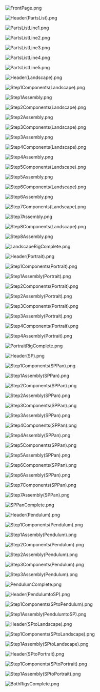 
![FrontPage.png](/Assembly_Guide_Pictures/FrontPage.png)


![Header(PartsList).png](/Assembly_Guide_Pictures/Header(PartsList).png)


![PartsListLine1.png](/Assembly_Guide_Pictures/PartsListLine1.png)


![PartsListLine2.png](/Assembly_Guide_Pictures/PartsListLine2.png)


![PartsListLine3.png](/Assembly_Guide_Pictures/PartsListLine3.png)


![PartsListLine4.png](/Assembly_Guide_Pictures/PartsListLine4.png)


![PartsListLine5.png](/Assembly_Guide_Pictures/PartsListLine5.png)


![Header(Landscape).png](/Assembly_Guide_Pictures/Header(Landscape).png)



![Step1Components(Landscape).png](/Assembly_Guide_Pictures/Step1Components(Landscape).png)




![Step1Assembly.png](/Assembly_Guide_Pictures/Step1Assembly.png)



![Step2Components(Landscape).png](Step2Components(/Assembly_Guide_Pictures/Landscape).png)





![Step2Assembly.png](/Assembly_Guide_Pictures/Step2Assembly.png)



![Step3Components(Landscape).png](/Assembly_Guide_Pictures/Step3Components(Landscape).png)




![Step3Assembly.png](/Assembly_Guide_Pictures/Step3Assembly.png)





![Step4Components(Landscape).png](/Assembly_Guide_Pictures/Step4Components(Landscape).png)



![Step4Assembly.png](/Assembly_Guide_Pictures/Step4Assembly.png)



![Step5Components(Landscape).png](/Assembly_Guide_Pictures/Step5Components(Landscape).png)




![Step5Assembly.png](/Assembly_Guide_Pictures/Step5Assembly.png)





![Step6Components(Landscape).png](/Assembly_Guide_Pictures/Step6Components(Landscape).png)





![Step6Assembly.png](/Assembly_Guide_Pictures/Step6Assembly.png)



![Step7Components(Landscape).png](/Assembly_Guide_Pictures/Step7Components(Landscape).png)




![Step7Assembly.png](/Assembly_Guide_Pictures/Step7Assembly.png)



![Step8Components(Landscape).png](/Assembly_Guide_Pictures/Step8Components(Landscape).png)



![Step8Assembly.png](/Assembly_Guide_Pictures/Step8Assembly.png)


![LandscapeRigComplete.png](/Assembly_Guide_Pictures/LandscapeRigComplete.png)


![Header(Portrait).png](/Assembly_Guide_Pictures/Header(Portrait).png)


![Step1Components(Portrait).png](/Assembly_Guide_Pictures/Step1Components(Portrait).png)


![Step1Assembly(Portrait).png](/Assembly_Guide_Pictures/Step1Assembly(Portrait).png)


![Step2Components(Portrait).png](/Assembly_Guide_Pictures/Step2Components(Portrait).png)


![Step2Assembly(Portrait).png](/Assembly_Guide_Pictures/Step2Assembly(Portrait).png)


![Step3Components(Portrait).png](/Assembly_Guide_Pictures/Step3Components(Portrait).png)


![Step3Assembly(Portrait).png](/Assembly_Guide_Pictures/Step3Assembly(Portrait).png)


![Step4Components(Portrait).png](/Assembly_Guide_Pictures/Step4Components(Portrait).png)


![Step4Assembly(Portrait).png](/Assembly_Guide_Pictures/Step4Assembly(Portrait).png)


![PortraitRigComplete.png](PortraitRigComplete.png)


![Header(SP).png](/Assembly_Guide_Pictures/Header(SP).png)


![Step1Components(SPPan).png](/Assembly_Guide_Pictures/Step1Components(SPPan).png)


![Step1Assembly(SPPan).png](/Assembly_Guide_Pictures/Step1Assembly(SPPan).png)


![Step2Components(SPPan).png](/Assembly_Guide_Pictures/Step2Components(SPPan).png)


![Step2Assembly(SPPan).png](/Assembly_Guide_Pictures/Step2Assembly(SPPan).png)


![Step3Components(SPPan).png](/Assembly_Guide_Pictures/Step3Components(SPPan).png)


![Step3Assembly(SPPan).png](/Assembly_Guide_Pictures/Step3Assembly(SPPan).png)


![Step4Components(SPPan).png](/Assembly_Guide_Pictures/Step4Components(SPPan).png)


![Step4Assembly(SPPan).png](/Assembly_Guide_Pictures/Step4Assembly(SPPan).png)


![Step5Components(SPPan).png](/Assembly_Guide_Pictures/Step5Components(SPPan).png)


![Step5Assembly(SPPan).png](/Assembly_Guide_Pictures/Step5Assembly(SPPan).png)


![Step6Components(SPPan).png](/Assembly_Guide_Pictures/Step6Components(SPPan).png)


![Step6Assembly(SPPan).png](/Assembly_Guide_Pictures/Step6Assembly(SPPan).png)


![Step7Components(SPPan).png](/Assembly_Guide_Pictures/Step7Components(SPPan).png)


![Step7Assembly(SPPan).png](/Assembly_Guide_Pictures/Step7Assembly(SPPan).png)


![SPPanComplete.png](/Assembly_Guide_Pictures/SPPanComplete.png)



![Header(Pendulum).png](/Assembly_Guide_Pictures/Header(Pendulum).png)



![Step1Components(Pendulum).png](/Assembly_Guide_Pictures/Step1Components(Pendulum).png)


![Step1Assembly(Pendulum).png](/Assembly_Guide_Pictures/Step1Assembly(Pendulum).png)


![Step2Components(Pendulum).png](/Assembly_Guide_Pictures/Step2Components(Pendulum).png)


![Step2Assembly(Pendulum).png](/Assembly_Guide_Pictures/Step2Assembly(Pendulum).png)


![Step3Components(Pendulum).png](/Assembly_Guide_Pictures/Step3Components(Pendulum).png)


![Step3Assembly(Pendulum).png](/Assembly_Guide_Pictures/Step3Assembly(Pendulum).png)

![PendulumComplete.png](/Assembly_Guide_Pictures/PendulumComplete.png)


![Header(PendulumtoSP).png](/Assembly_Guide_Pictures/Header(PendulumtoSP).png)


![Step1Components(SPtoPendulum).png](/Assembly_Guide_Pictures/Step1Components(SPtoPendulum).png)


![Step1Assembly(PendulumtoSP).png](/Assembly_Guide_Pictures/Step1Assembly(PendulumtoSP).png)


![Header(SPtoLandscape).png](/Assembly_Guide_Pictures/Header(SPtoLandscape).png)

![Step1Components(SPtoLandscape).png](/Assembly_Guide_Pictures/Step1Components(SPtoLandscape).png)


![Step1Assembly(SPtoLandscape).png](/Assembly_Guide_Pictures/Step1Assembly(SPtoLandscape).png)


![Header(SPtoPortrait).png](/Assembly_Guide_Pictures/Header(SPtoPortrait).png)


![Step1Components(SPtoPortrait).png](/Assembly_Guide_Pictures/Step1Components(SPtoPortrait).png)


![Step1Assembly(SPtoPortrait).png](/Assembly_Guide_Pictures/Step1Assembly(SPtoPortrait).png)


![BothRigsComplete.png](/Assembly_Guide_Pictures/BothRigsComplete.png)
